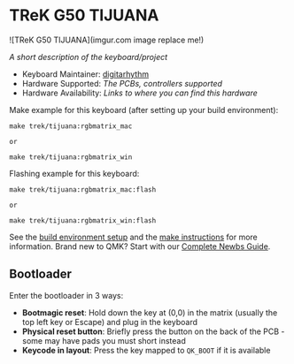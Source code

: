 # TReK G50 TIJUANA

![TReK G50 TIJUANA](imgur.com image replace me!)

*A short description of the keyboard/project*

* Keyboard Maintainer: [digitarhythm](https://github.com/digitarhythm)
* Hardware Supported: *The PCBs, controllers supported*
* Hardware Availability: *Links to where you can find this hardware*

Make example for this keyboard (after setting up your build environment):

    make trek/tijuana:rgbmatrix_mac

    or

    make trek/tijuana:rgbmatrix_win

Flashing example for this keyboard:

    make trek/tijuana:rgbmatrix_mac:flash

    or

    make trek/tijuana:rgbmatrix_win:flash

See the [build environment setup](https://docs.qmk.fm/#/getting_started_build_tools) and the [make instructions](https://docs.qmk.fm/#/getting_started_make_guide) for more information. Brand new to QMK? Start with our [Complete Newbs Guide](https://docs.qmk.fm/#/newbs).

## Bootloader

Enter the bootloader in 3 ways:

* **Bootmagic reset**: Hold down the key at (0,0) in the matrix (usually the top left key or Escape) and plug in the keyboard
* **Physical reset button**: Briefly press the button on the back of the PCB - some may have pads you must short instead
* **Keycode in layout**: Press the key mapped to `QK_BOOT` if it is available

